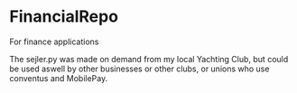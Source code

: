 # FinancialRepo
For finance applications 

The sejler.py was made on demand from my local Yachting Club, but could be used aswell by other
businesses or other clubs, or unions who use conventus and MobilePay. 
